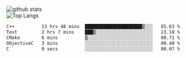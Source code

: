 ![github stats](https://github-readme-stats.vercel.app/api?username=AndreFerreira5&show_icons=true&theme=dark&count_private=true)
<br>
![Top Langs](https://github-readme-stats.vercel.app/api/top-langs/?username=AndreFerreira5&layout=compact&theme=dark)
<br>
<!--START_SECTION:waka-->

```txt
C++          13 hrs 48 mins  █████████████████████▒░░░   85.63 %
Text         2 hrs 7 mins    ███▒░░░░░░░░░░░░░░░░░░░░░   13.18 %
CMake        6 mins          ▒░░░░░░░░░░░░░░░░░░░░░░░░   00.71 %
ObjectiveC   3 mins          ░░░░░░░░░░░░░░░░░░░░░░░░░   00.40 %
C            0 secs          ░░░░░░░░░░░░░░░░░░░░░░░░░   00.07 %
```

<!--END_SECTION:waka-->

